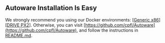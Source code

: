 ## Autoware Installation Is Easy

We strongly recommend you using our Docker environments: [[Generic x86](https://www.autoware.ai/docker_x86/)][[DRIVE PX2](https://www.autoware.ai/docker_px2/)]. Otherwise, you can visit [https://github.com/cpfl/Autoware](https://github.com/cpfl/Autoware), and follow the instructions in [README.md](https://github.com/CPFL/Autoware/blob/master/README.md).